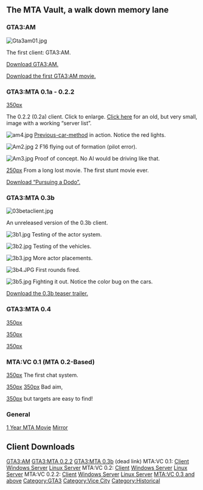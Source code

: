 The MTA Vault, a walk down memory lane
--------------------------------------

### GTA3:AM

![Gta3am01.jpg](/images/gta3am01.jpg)

The first client: GTA3:AM.

[Download GTA3:AM.](http://files.mtasa.com/apps/pre-0.1/gta3am01a.zip)

[Download the first GTA3:AM movie.](http://files.mtasa.com/media/gta3am/first_movie.zip)

### GTA3:MTA 0.1a - 0.2.2

[350px](/docs/image:022client.png.md "wikilink")

The 0.2.2 (0.2a) client. Click to enlarge. [Click here](http://wiki.multitheftauto.com/images/1/1b/02aclientsmall.jpg) for an old, but very small, image with a working “server list”.

![am4.jpg](/images/am4.jpg)
[Previous-car-method](/docs/previous-car-method.md "wikilink") in action. Notice the red lights.

![Am2.jpg](/images/am2.jpg)
2 F16 flying out of formation (pilot error).

![Am3.jpg](/images/am3.jpg)
Proof of concept. No AI would be driving like that.

[250px](/docs/image:am1.jpg.md "wikilink")
From a long lost movie. The first stunt movie ever.

[Download “Pursuing a Dodo”.](http://files.mtasa.com/media/gta3mta/Videos/gta3mta-movie2.zip)

### GTA3:MTA 0.3b

![03betaclient.jpg](/images/03betaclient.jpg)

An unreleased version of the 0.3b client.

![3b1.jpg](/images/3b1.jpg)
Testing of the actor system.

![3b2.jpg](/images/3b2.jpg)
Testing of the vehicles.

![3b3.jpg](/images/3b3.jpg)
More actor placements.

![3b4.JPG](/images/3b4.jpg)
First rounds fired.

![3b5.jpg](/images/3b5.jpg)
Fighting it out. Notice the color bug on the cars.

[Download the 0.3b teaser trailer.](http://files.mtasa.com/media/gta3mta/Videos/mta0.3binprogress3.rar)

### GTA3:MTA 0.4

[350px](/docs/image:4b1.jpg.md "wikilink")

[350px](/docs/image:4b2.jpg.md "wikilink")

[350px](/docs/image:4b3.jpg.md "wikilink")

### MTA:VC 0.1 (MTA 0.2-Based)

[350px](/docs/image:vc0.1-1.jpg.md "wikilink")
The first chat system.

[350px](/docs/image:vc0.1-2.jpg.md "wikilink")
[350px](/docs/image:vc0.1-3.jpg.md "wikilink")
Bad aim,

[350px](/docs/image:vc0.1-4.jpg.md "wikilink")
but targets are easy to find!

### General

[1 Year MTA Movie](http://www.gonnaplay.com/fileInfo.php?g=20101&f=10) [Mirror](http://files.mtasa.com/media/1yrmta.zip)

Client Downloads
----------------

[GTA3:AM](http://files.mtasa.com/apps/pre-0.1/gta3am01a.zip)
[GTA3:MTA 0.2.2](http://files.mtasa.com/apps/0.2/mta022_client_gta3.exe)
[GTA3:MTA 0.3b](http://multitheftauto.com/mta_archived/mta03b.zip) (dead link)
MTA:VC 0.1: [Client](http://files.mtasa.com/apps/0.1/mta01_client.exe) [Windows Server](http://files.mtasa.com/apps/0.1/mta01_server_win32.zip) [Linux Server](http://files.mtasa.com/apps/0.1/mta01_server_linux.tar.gz)
MTA:VC 0.2: [Client](http://files.mtasa.com/apps/0.2/mta020_client_gtavc.exe) [Windows Server](http://files.mtasa.com/apps/0.2/mta020_server_win32.zip) [Linux Server](http://files.mtasa.com/apps/0.2/mta020_server_linux.tar.gz)
MTA:VC 0.2.2: [Client](http://files.mtasa.com/apps/0.2/mta022_client_gtavc.exe) [Windows Server](http://files.mtasa.com/apps/0.2/mta022_server_win32.zip) [Linux Server](http://files.mtasa.com/apps/0.2/mta022_server_linux.tar.gz)
[MTA:VC 0.3 and above](http://files.mtasa.com/apps/)
[Category:GTA3](/docs/category:gta3.md "wikilink") [Category:Vice City](/Category:Vice_City.md "wikilink") [Category:Historical](/Category:Historical.md "wikilink")
